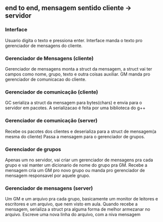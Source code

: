 ## end to end, mensagem sentido cliente -> servidor

### Interface
Usuario digita o texto e pressiona enter. 
Interface manda o texto pro gerenciador de mensagens do cliente.

### Gerenciador de Mensagens (cliente)
Gerenciador de mensagens monta a struct da mensagem, a struct vai ter campos como nome, grupo, texto e outra coisas auxiliar.
GM manda pro gerenciador de comunicacao do cliente.

### Gerenciador de comunicação (cliente)
GC serializa a struct da mensagem para bytes(chars) e envia para o servidor em pacotes.
A serializacao é feita por uma biblioteca do g++

### Gerenciador de comunicação (server)
Recebe os pacotes dos clientes e deserializa para a struct de mensagem(a mesma do cliente)
Passa a mensagem para o gerenciador de grupos.

### Gerenciador de grupos
Apenas um no servidor, vai criar um gerenciador de mensagens pra cada grupo e vai manter um dicionario de nome do grupo pra GM.
Recebe a mensagem cria um GM pro novo grupo ou manda pro gerenciador de mensagem responsavel por aquele grupo.

### Gerenciador de mensagens (server)
Um GM e um arquivo pra cada grupo, basicamente um monitor de leitores e escritores e um arquivo, que nem visto em aula.
Quando recebe a mensagem, serializa a struct pra alguma forma de melhor armezanar no arquivo.
Escreve uma nova linha do arquivo, com a niva mensagem
